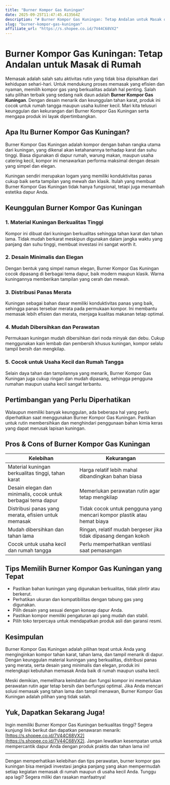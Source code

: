 ```yaml
---
title: "Burner Kompor Gas Kuningan"
date: 2025-09-25T11:47:45.413564Z
description: "# Burner Kompor Gas Kuningan: Tetap Andalan untuk Masak di Rumah..."
slug: "burner-kompor-gas-kuningan"
affiliate_url: "https://s.shopee.co.id/7V44C68VX2"
---
```

# Burner Kompor Gas Kuningan: Tetap Andalan untuk Masak di Rumah

Memasak adalah salah satu aktivitas rutin yang tidak bisa dipisahkan dari kehidupan sehari-hari. Untuk mendukung proses memasak yang efisien dan nyaman, memilih kompor gas yang berkualitas adalah hal penting. Salah satu pilihan terbaik yang sedang naik daun adalah **Burner Kompor Gas Kuningan**. Dengan desain menarik dan keunggulan tahan karat, produk ini cocok untuk rumah tangga maupun usaha kuliner kecil. Mari kita telusuri keunggulan dan kekurangan dari Burner Kompor Gas Kuningan serta mengapa produk ini layak dipertimbangkan.

## Apa Itu Burner Kompor Gas Kuningan?

Burner Kompor Gas Kuningan adalah kompor dengan bahan rangka utama dari kuningan, yang dikenal akan ketahanannya terhadap karat dan suhu tinggi. Biasa digunakan di dapur rumah, warung makan, maupun usaha catering kecil, kompor ini menawarkan performa maksimal dengan desain yang simpel dan elegan.

Kuningan sendiri merupakan logam yang memiliki konduktivitas panas cukup baik serta tampilan yang mewah dan klasik. Itulah yang membuat Burner Kompor Gas Kuningan tidak hanya fungsional, tetapi juga menambah estetika dapur Anda.

## Keunggulan Burner Kompor Gas Kuningan

### 1. Material Kuningan Berkualitas Tinggi

Kompor ini dibuat dari kuningan berkualitas sehingga tahan karat dan tahan lama. Tidak mudah berkarat meskipun digunakan dalam jangka waktu yang panjang dan suhu tinggi, membuat investasi ini sangat worth it.

### 2. Desain Minimalis dan Elegan

Dengan bentuk yang simpel namun elegan, Burner Kompor Gas Kuningan cocok dipasang di berbagai tema dapur, baik modern maupun klasik. Warna kuningannya memberikan tampilan yang cerah dan mewah.

### 3. Distribusi Panas Merata

Kuningan sebagai bahan dasar memiliki konduktivitas panas yang baik, sehingga panas tersebar merata pada permukaan kompor. Ini membantu memasak lebih efisien dan merata, menjaga kualitas makanan tetap optimal.

### 4. Mudah Dibersihkan dan Perawatan

Permukaan kuningan mudah dibersihkan dari noda minyak dan debu. Cukup menggunakan kain lembab dan pembersih khusus kuningan, kompor selalu tampil bersih dan mengkilap.

### 5. Cocok untuk Usaha Kecil dan Rumah Tangga

Selain daya tahan dan tampilannya yang menarik, Burner Kompor Gas Kuningan juga cukup ringan dan mudah dipasang, sehingga pengguna rumahan maupun usaha kecil sangat terbantu.

## Pertimbangan yang Perlu Diperhatikan

Walaupun memiliki banyak keunggulan, ada beberapa hal yang perlu diperhatikan saat menggunakan Burner Kompor Gas Kuningan. Pastikan untuk rutin membersihkan dan menghindari penggunaan bahan kimia keras yang dapat merusak lapisan kuningan.

## Pros & Cons of Burner Kompor Gas Kuningan

| Kelebihan | Kekurangan |
| --- | --- |
| Material kuningan berkualitas tinggi, tahan karat | Harga relatif lebih mahal dibandingkan bahan biasa |
| Desain elegan dan minimalis, cocok untuk berbagai tema dapur | Memerlukan perawatan rutin agar tetap mengkilap |
| Distribusi panas yang merata, efisien untuk memasak | Tidak cocok untuk pengguna yang mencari kompor plastik atau hemat biaya |
| Mudah dibersihkan dan tahan lama | Ringan, relatif mudah bergeser jika tidak dipasang dengan kokoh |
| Cocok untuk usaha kecil dan rumah tangga | Perlu memperhatikan ventilasi saat pemasangan |

## Tips Memilih Burner Kompor Gas Kuningan yang Tepat

- Pastikan bahan kuningan yang digunakan berkualitas, tidak plintir atau berkerut.
- Perhatikan ukuran dan kompatibilitas dengan tabung gas yang digunakan.
- Pilih desain yang sesuai dengan konsep dapur Anda.
- Pastikan kompor memiliki pengaturan api yang mudah dan stabil.
- Pilih toko terpercaya untuk mendapatkan produk asli dan garansi resmi.

## Kesimpulan

Burner Kompor Gas Kuningan adalah pilihan tepat untuk Anda yang menginginkan kompor tahan karat, tahan lama, dan tampil menarik di dapur. Dengan keunggulan material kuningan yang berkualitas, distribusi panas yang merata, serta desain yang minimalis dan elegan, produk ini melengkapi kebutuhan memasak Anda baik di rumah maupun usaha kecil.

Meski demikian, memelihara keindahan dan fungsi kompor ini memerlukan perawatan rutin agar tetap bersih dan berfungsi optimal. Jika Anda mencari solusi memasak yang tahan lama dan tampil menawan, Burner Kompor Gas Kuningan adalah pilihan yang tidak salah.

## Yuk, Dapatkan Sekarang Juga!

Ingin memiliki Burner Kompor Gas Kuningan berkualitas tinggi? Segera kunjungi link berikut dan dapatkan penawaran menarik: [https://s.shopee.co.id/7V44C68VX2](https://s.shopee.co.id/7V44C68VX2). Jangan lewatkan kesempatan untuk mempercantik dapur Anda dengan produk praktis dan tahan lama ini!

---

Dengan memperhatikan kelebihan dan tips perawatan, burner kompor gas kuningan bisa menjadi investasi jangka panjang yang akan mempermudah setiap kegiatan memasak di rumah maupun di usaha kecil Anda. Tunggu apa lagi? Segera miliki dan rasakan manfaatnya!